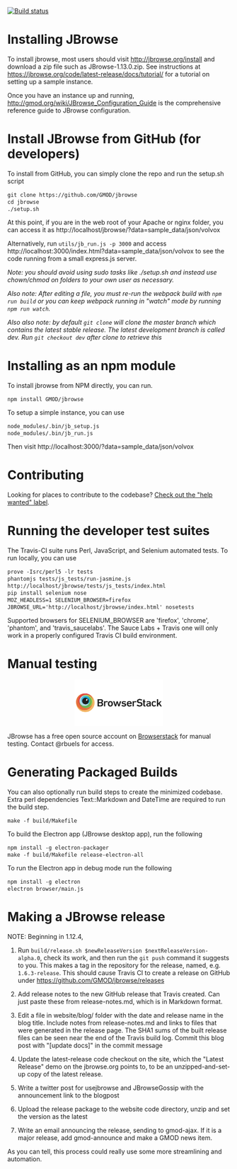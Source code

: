 [![Build status](https://travis-ci.org/GMOD/jbrowse.svg?branch=dev)](https://travis-ci.org/GMOD/jbrowse)

# Installing JBrowse

To install jbrowse, most users should visit http://jbrowse.org/install and download a zip file such as JBrowse-1.13.0.zip. See instructions at https://jbrowse.org/code/latest-release/docs/tutorial/ for a tutorial on setting up a sample instance.

Once you have an instance up and running, http://gmod.org/wiki/JBrowse_Configuration_Guide is the comprehensive reference guide to
JBrowse configuration.


# Install JBrowse from GitHub (for developers)

To install from GitHub, you can simply clone the repo and run the setup.sh script

    git clone https://github.com/GMOD/jbrowse
    cd jbrowse
    ./setup.sh

At this point, if you are in the web root of your Apache or nginx folder, you can access it as http://localhost/jbrowse/?data=sample_data/json/volvox

Alternatively, run `utils/jb_run.js -p 3000` and access http://localhost:3000/index.html?data=sample_data/json/volvox
 to see the code running from a small express.js server.

*Note: you should avoid using sudo tasks like ./setup.sh and instead use chown/chmod on folders to your own user as necessary.*

*Also note: After editing a file, you must re-run the webpack build with `npm run build` or you can keep webpack running in "watch" mode by running  `npm run watch`.*

*Also also note: by default `git clone` will clone the master branch which contains the latest stable release. The latest development branch is called dev. Run `git checkout dev` after clone to retrieve this*

# Installing as an npm module

To install jbrowse from NPM directly, you can run.

    npm install GMOD/jbrowse

To setup a simple instance, you can use

    node_modules/.bin/jb_setup.js
    node_modules/.bin/jb_run.js

Then visit http://localhost:3000/?data=sample_data/json/volvox


# Contributing

Looking for places to contribute to the codebase?
[Check out the "help wanted" label](https://github.com/GMOD/jbrowse/labels/help%20wanted).

# Running the developer test suites

The Travis-CI suite runs Perl, JavaScript, and Selenium automated tests. To run locally, you can use

    prove -Isrc/perl5 -lr tests
    phantomjs tests/js_tests/run-jasmine.js http://localhost/jbrowse/tests/js_tests/index.html
    pip install selenium nose
    MOZ_HEADLESS=1 SELENIUM_BROWSER=firefox JBROWSE_URL='http://localhost/jbrowse/index.html' nosetests

Supported browsers for SELENIUM_BROWSER are 'firefox', 'chrome', 'phantom', and 'travis_saucelabs'.  The Sauce Labs + Travis
one will only work in a properly configured Travis CI build environment.

# Manual testing

<img style="display: block; margin: 1em auto" src="img/browserstack-logo-600x315.png" width="200" alt="Browserstack"/>

JBrowse has a free open source account on [Browserstack](http://browserstack.com/) for manual testing.  Contact @rbuels for access.

# Generating Packaged Builds

You can also optionally run build steps to create the minimized codebase. Extra perl dependencies Text::Markdown and DateTime are required to run the build step.

    make -f build/Makefile

To build the Electron app (JBrowse desktop app), run the following

    npm install -g electron-packager
    make -f build/Makefile release-electron-all

To run the Electron app in debug mode run the following

    npm install -g electron
    electron browser/main.js


# Making a JBrowse release

NOTE: Beginning in 1.12.4,

1. Run `build/release.sh $newReleaseVersion $nextReleaseVersion-alpha.0`, check its work, and then run the `git push` command it suggests to you. This makes a tag in the repository for the release, named, e.g. `1.6.3-release`.  This should cause Travis CI
to create a release on GitHub under https://github.com/GMOD/jbrowse/releases

1. Add release notes to the new GitHub release that Travis created. Can just paste these from release-notes.md, which is in Markdown format.

1. Edit a file in website/blog/ folder with the date and release name in the blog title. Include notes from release-notes.md and links to files that were generated in the release page. The SHA1 sums of the built release files can be seen near the end of the Travis build log. Commit this blog post with "[update docs]" in the commit message

1. Update the latest-release code checkout on the site, which the "Latest Release" demo on the jbrowse.org points to, to be an unzipped-and-set-up copy of the latest release.

1. Write a twitter post for usejbrowse and JBrowseGossip with the announcement link to the blogpost

1. Upload the release package to the website code directory, unzip and set the version as the latest

1. Write an email announcing the release, sending to gmod-ajax. If it is a major release, add gmod-announce and make a GMOD news item.

As you can tell, this process could really use some more streamlining and automation.
